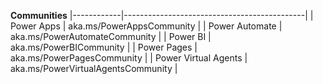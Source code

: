 

**Communities**
|------------|---------------------------------------------|
| Power Apps | aka.ms/PowerAppsCommunity |
| Power Automate | aka.ms/PowerAutomateCommunity |
| Power BI | aka.ms/PowerBICommunity |
| Power Pages | aka.ms/PowerPagesCommunity |
| Power Virtual Agents | aka.ms/PowerVirtualAgentsCommunity |
